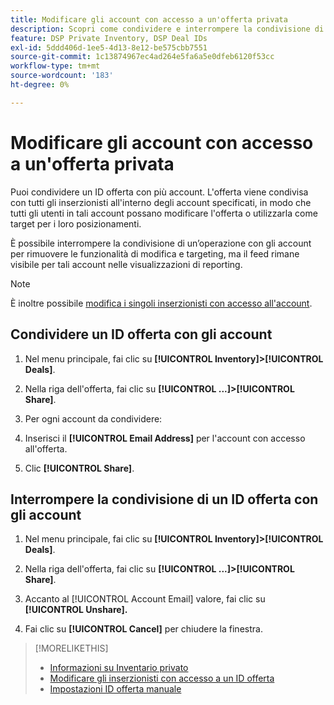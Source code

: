 ```yaml
---
title: Modificare gli account con accesso a un'offerta privata
description: Scopri come condividere e interrompere la condivisione di un accordo privato con account diversi.
feature: DSP Private Inventory, DSP Deal IDs
exl-id: 5ddd406d-1ee5-4d13-8e12-be575cbb7551
source-git-commit: 1c13874967ec4ad264e5fa6a5e0dfeb6120f53cc
workflow-type: tm+mt
source-wordcount: '183'
ht-degree: 0%

---
```


# Modificare gli account con accesso a un&#39;offerta privata

Puoi condividere un ID offerta con più account. L&#39;offerta viene condivisa con tutti gli inserzionisti all&#39;interno degli account specificati, in modo che tutti gli utenti in tali account possano modificare l&#39;offerta o utilizzarla come target per i loro posizionamenti.

È possibile interrompere la condivisione di un’operazione con gli account per rimuovere le funzionalità di modifica e targeting, ma il feed rimane visibile per tali account nelle visualizzazioni di reporting.

>[!NOTE]
>
> È inoltre possibile [modifica i singoli inserzionisti con accesso all&#39;account](deal-id-edit-advertisers.md).

## Condividere un ID offerta con gli account

1. Nel menu principale, fai clic su **[!UICONTROL Inventory]>[!UICONTROL Deals]**.

1. Nella riga dell&#39;offerta, fai clic su **[!UICONTROL ...]>[!UICONTROL Share]**.

1. Per ogni account da condividere:

1. Inserisci il **[!UICONTROL Email Address]** per l&#39;account con accesso all&#39;offerta.

1. Clic **[!UICONTROL Share]**.

## Interrompere la condivisione di un ID offerta con gli account

1. Nel menu principale, fai clic su **[!UICONTROL Inventory]>[!UICONTROL Deals]**.

1. Nella riga dell&#39;offerta, fai clic su **[!UICONTROL ...]>[!UICONTROL Share]**.

1. Accanto al [!UICONTROL Account Email] valore, fai clic su **[!UICONTROL Unshare].**

1. Fai clic su **[!UICONTROL Cancel]** per chiudere la finestra.

>[!MORELIKETHIS]
>
>* [Informazioni su Inventario privato](private-inventory-about.md)
>* [Modificare gli inserzionisti con accesso a un ID offerta](/help/dsp/inventory/deal-id-edit-advertisers.md)
>* [Impostazioni ID offerta manuale](deal-id-settings.md)

